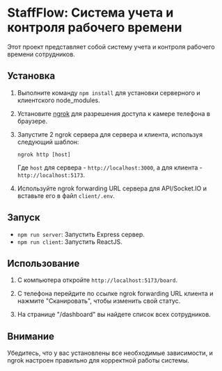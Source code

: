 # StaffFlow: Система учета и контроля рабочего времени

Этот проект представляет собой систему учета и контроля рабочего времени сотрудников.

## Установка

1. Выполните команду `npm install` для установки серверного и клиентского node_modules.

2. Установите [ngrok](https://ngrok.com/) для разрешения доступа к камере телефона в браузере.

3. Запустите 2 ngrok сервера для сервера и клиента, используя следующий шаблон:

    ```
    ngrok http [host]
    ```

    Где `host` для сервера - `http://localhost:3000`, а для клиента - `http://localhost:5173`.

4. Используйте ngrok forwarding URL сервера для API/Socket.IO и вставьте его в файл `client/.env`.

## Запуск

-   `npm run server`: Запустить Express сервер.
-   `npm run client`: Запустить ReactJS.

## Использование

1. С компьютера откройте `http://localhost:5173/board`.

2. С телефона перейдите по ссылке ngrok forwarding URL клиента и нажмите "Сканировать", чтобы изменить свой статус.

3. На странице "/dashboard" вы найдете список всех сотрудников.

## Внимание

Убедитесь, что у вас установлены все необходимые зависимости, и ngrok настроен правильно для корректной работы системы.

